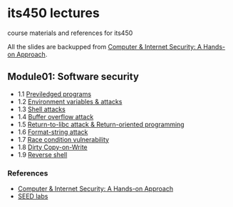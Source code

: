 # its450 lectures
course materials and references for its450

All the slides are backupped from [Computer & Internet Security: A Hands-on Approach](https://www.handsonsecurity.net).

## Module01: Software security
* 1.1 [Previledged programs](./slides/01SetUID.pdf) 
* 1.2 [Environment variables & attacks](./slides/02EnvironmentVariables.pdf) 
* 1.3 [Shell attacks](./slides/03Shellshock.pdf)
* 1.4 [Buffer overflow attack](./slides/04BufferOverflow.pdf)
* 1.5 [Return-to-libc attack & Return-oriented programming](./slides/05ReturntoLibc.pdf)
* 1.6 [Format-string attack](./slides/06FormatString.pdf) 
* 1.7 [Race condition vulnerability](./slides/07RaceCondition.pdf)
* 1.8 [Dirty Copy-on-Write](./slides/08DirtyCOWAttack.pdf)
* 1.9 [Reverse shell](./slides/09ReverseShell.pdf)

### References
* [Computer & Internet Security: A Hands-on Approach](https://www.handsonsecurity.net)
* [SEED labs](https://seedsecuritylabs.org/)
